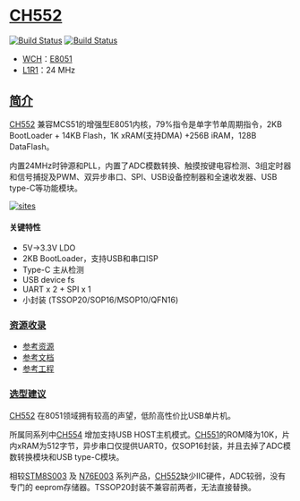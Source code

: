 ﻿# [CH552](https://docs.soc.xin/CH552)

[![Build Status](https://github.com/SoCXin/CH552/workflows/project/badge.svg)](https://github.com/SoCXin/CH552/actions/workflows/project.yml)
[![Build Status](https://github.com/SoCXin/CH552/workflows/src/badge.svg)](https://github.com/SoCXin/CH552/actions/workflows/src.yml)

* [WCH](http://www.wch.cn/)：[E8051](https://github.com/SoCXin/8051)
* [L1R1](https://github.com/SoCXin/Level)：24 MHz


## [简介](https://docs.soc.xin/CH552)

[CH552](https://github.com/SoCXin/CH552) 兼容MCS51的增强型E8051内核，79%指令是单字节单周期指令，2KB BootLoader + 14KB Flash，1K xRAM(支持DMA) +256B iRAM，128B DataFlash。

内置24MHz时钟源和PLL，内置了ADC模数转换、触摸按键电容检测、3组定时器和信号捕捉及PWM、双异步串口、SPI、USB设备控制器和全速收发器、USB type-C等功能模块。

[![sites](docs/CH552.png)](http://www.wch.cn/products/CH552.html)
#### 关键特性

* 5V->3.3V LDO
* 2KB BootLoader，支持USB和串口ISP
* Type-C 主从检测
* USB device fs
* UART x 2 + SPI x 1
* 小封装 (TSSOP20/SOP16/MSOP10/QFN16)

### [资源收录](https://github.com/SoCXin/CH552)

* [参考资源](src/)
* [参考文档](docs/)
* [参考工程](project/)


### [选型建议](https://github.com/SoCXin)

[CH552](https://github.com/SoCXin/CH552) 在8051领域拥有较高的声望，低阶高性价比USB单片机。

所属同系列中[CH554](https://github.com/SoCXin/CH554) 增加支持USB HOST主机模式。[CH551](http://www.wch.cn/products/CH551.html)的ROM降为10K，片内xRAM为512字节，异步串口仅提供UART0，仅SOP16封装，并且去掉了ADC模数转换模块和USB type-C模块。

相较[STM8S003](https://github.com/SoCXin/STM8S003) 及 [N76E003](https://github.com/SoCXin/N76E003) 系列产品，[CH552](https://github.com/SoCXin/CH552)缺少IIC硬件，ADC较弱，没有专门的 eeprom存储器。TSSOP20封装不兼容前两者，无法直接替换。
